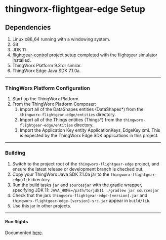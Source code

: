# thingworx-flightgear-edge Setup #

## Dependencies ##
1. Linux x86_64 running with a windowing system.
1. Git
1. JDK 11
1. [flightgear-control](https://github.com/jas0ndiamond/flightgear-control) project setup completed with the flightgear simulator installed.
1. ThingWorx Platform 9.3 or similar.
1. ThingWorx Edge Java SDK 7.1.0a.

---
### ThingWorx Platform Configuration ###
1. Start up the ThingWorx Platform.
1. From the ThingWorx Platform Composer:
    1. Import all of the DataShapes entities (DataShapes*) from the `thingworx-flightgear-edge/entities` directory. 
    1. Import all of the Things entities (Things*) from the `thingworx-flightgear-edge/entities` directory. 
    1. Import the Application Key entity ApplicationKeys_EdgeKey.xml. This is expected by the ThingWorx Edge SDK applications in this project.

---
### Building ###
1. Switch to the project root of the `thingworx-flightgear-edge` project, and ensure the latest release or development branch is checked out.
1. Copy your ThingWorx Java SDK 7.1.0a jar to the `thingworx-flightgear-edge/lib` directory.
1. Run the build tasks `jar` and `sourcesjar` with the gradle wrapper, specifying JDK 11:
    `JAVA_HOME=/path/to/jdk11 ./gradlew jar sourcesjar`
1. Check that the jars `thingworx-flightgear-edge-[version].jar` and `thingworx-flightgear-edge-[version]-src.jar` appear in `build/lib`.
1. Use this jar in other projects.

---
#### Run flights ####

Documented [here](OPERATION.md).
